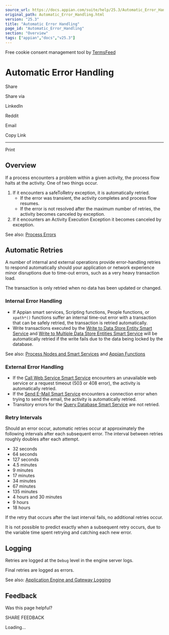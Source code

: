 ```yaml
---
source_url: https://docs.appian.com/suite/help/25.3/Automatic_Error_Handling.html
original_path: Automatic_Error_Handling.html
version: "25.3"
title: "Automatic Error Handling"
page_id: "Automatic_Error_Handling"
section: "Overview"
tags: ["appian","docs","v25.3"]
---
```



Free cookie consent management tool by [TermsFeed](https://www.termsfeed.com/)

# Automatic Error Handling

Share

Share via

LinkedIn

Reddit

Email

Copy Link

* * *

Print

## Overview

If a process encounters a problem within a given activity, the process flow halts at the activity. One of two things occur.

1.  If it encounters a safeToRetry exception, it is automatically retried.
    -   If the error was transient, the activity completes and process flow resumes.
    -   If the error is not resolved after the maximum number of retries, the activity becomes canceled by exception.
2.  If it encounters an Activity Execution Exception it becomes canceled by exception.

See also: [Process Errors](Process_Errors.html)

## Automatic Retries

A number of internal and external operations provide error-handling retries to respond automatically should your application or network experience minor disruptions due to time-out errors, such as a very heavy transaction load.

The transaction is only retried when no data has been updated or changed.

### Internal Error Handling

-   If Appian smart services, Scripting functions, People functions, or `xpath*()` functions suffer an internal time-out error with a transaction that can be safely retried, the transaction is retried automatically.
-   Write transactions executed by the [Write to Data Store Entity Smart Service](Write_to_Data_Store_Entity_Smart_Service.html) and [Write to Multiple Data Store Entities Smart Service](Write_to_Multiple_Data_Store_Entities_Smart_Service.html) will be automatically retried if the write fails due to the data being locked by the database.

See also: [Process Nodes and Smart Services](Smart_Services.html) and [Appian Functions](Appian_Functions.html)

### External Error Handling

-   If the [Call Web Service Smart Service](Call_Web_Service_Smart_Service.html) encounters an unavailable web service or a request timeout (503 or 408 error), the activity is automatically retried.
-   If the [Send E-Mail Smart Service](Send_Email_Smart_Service.html) encounters a connection error when trying to send the email, the activity is automatically retried.
-   Transitory errors for the [Query Database Smart Service](Query_Database_Smart_Service.html) are not retried.

### Retry Intervals

Should an error occur, automatic retries occur at approximately the following intervals after each subsequent error. The interval between retries roughly doubles after each attempt.

-   32 seconds
-   64 seconds
-   127 seconds
-   4.5 minutes
-   9 minutes
-   17 minutes
-   34 minutes
-   67 minutes
-   135 minutes
-   4 hours and 30 minutes
-   9 hours
-   18 hours

If the retry that occurs after the last interval fails, no additional retries occur.

It is not possible to predict exactly when a subsequent retry occurs, due to the variable time spent retrying and catching each new error.

## Logging

Retries are logged at the `Debug` level in the engine server logs.

Final retries are logged as errors.

See also: [Application Engine and Gateway Logging](Customizing_Application_Logging.html#application-engine-logging)

## Feedback

Was this page helpful?

SHARE FEEDBACK

Loading...
